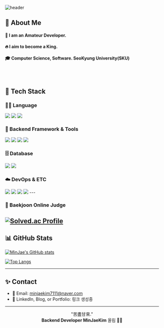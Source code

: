 <div>

![header](https://capsule-render.vercel.app/api?type=waving&color=0:ECE9E6,100:FFFFFF&height=250&text=MinJaeKim&fontColor=000000&fontAlignY=40&desc=Backend%20Developer%20%7C%20Java%20%7C%20DB&descAlign=50&descAlignY=65)

</div>

<div>
  <!--Body-->
  
  ## 👀 About Me
  #### :raising_hand: I am an Amateur Developer.<br/>
  #### :fire: I aim to become a King.<br/>
  #### :mortar_board: Computer Science, Software. SeoKyung University(SKU)
  <br/>
  <br/>

## 🧱 Tech Stack

### 👨‍💻 Language
<img src="https://img.shields.io/badge/Java-007396?style=flat-square&logo=OpenJDK&logoColor=white"/>
<img src="https://img.shields.io/badge/SQL-4479A1?style=flat-square&logo=MySQL&logoColor=white"/>
<img src="https://img.shields.io/badge/Python-3776AB?style=flat-square&logo=Python&logoColor=white"/>

### 🧰 Backend Framework & Tools
<img src="https://img.shields.io/badge/Spring Boot-6DB33F?style=flat-square&logo=Spring-Boot&logoColor=white"/>
<img src="https://img.shields.io/badge/JPA-59666C?style=flat-square&logo=Hibernate&logoColor=white"/>
<img src="https://img.shields.io/badge/MyBatis-0052CC?style=flat-square&logo=MySQL&logoColor=white"/>
<img src="https://img.shields.io/badge/REST-000000?style=flat-square&logo=Rest&logoColor=white"/>

### 🗄️ Database
<img src="https://img.shields.io/badge/MySQL-005C84?style=flat-square&logo=MySQL&logoColor=white"/>
<img src="https://img.shields.io/badge/Oracle-F80000?style=flat-square&logo=Oracle&logoColor=white"/>

### ☁️ DevOps & ETC
<img src="https://img.shields.io/badge/Git-F05032?style=flat-square&logo=Git&logoColor=white"/>
<img src="https://img.shields.io/badge/GitHub-181717?style=flat-square&logo=GitHub&logoColor=white"/>
<img src="https://img.shields.io/badge/IntelliJ IDEA-000000?style=flat-square&logo=intellijidea&logoColor=white"/>
<img src="https://img.shields.io/badge/AWS-232F3E?style=flat-square&logo=Amazon-AWS&logoColor=white"/>
---

### 🏅 Baekjoon Online Judge

[![Solved.ac Profile](http://mazassumnida.wtf/api/v2/generate_badge?boj=minjaekim7311)](https://solved.ac/minjaekim7111)
---

## 📊 GitHub Stats

[![MinJae's GitHub stats](https://github-readme-stats.vercel.app/api?username=MinJae-King&show_icons=true&theme=gruvbox&count_private=true&include_all_commits=true)](https://github.com/anuraghazra/github-readme-stats)

[![Top Langs](https://github-readme-stats.vercel.app/api/top-langs/?username=MinJae-King&layout=compact&theme=gruvbox)](https://github.com/anuraghazra/github-readme-stats)

---

## ✨ Contact

- 📧 Email: minjaekim7111@naver.com  
- 💼 LinkedIn, Blog, or Portfolio: 링크 생성중

---

<!-- footer -->
<div align="center">

"苦盡甘來."  
**Backend Developer MinJaeKim** 올림 🙇‍♂️

</div>
